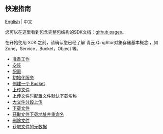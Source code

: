 ## 快速指南

[English](../README.md) | 中文

您可以在这里看到包含完整包结构的SDK文档：[github pages](https://yunify.github.io/qingstor-sdk-java/)。

在开始使用 SDK 之前，请确认您已经了解 青云 QingStor对象存储基本概念 ，如 Zone，Service，Bucket，Object 等。


- [准备工作](./example/prepare_zh.md)
- [安装](./example/install_zh.md)
- [配置](./example/config_zh.md)
- [初始化服务](./example/service_zh.md)
- [创建一个 Bucket](./example/create_bucket_zh.md)
- [上传文件](./example/upload_zh.md)
- [上传文件时配置文件默认下载名称](./example/put_object_and_set_default_download_name_zh.md)
- [大文件分段上传](./example/MultipartUpload_zh.md)
- [下载文件](./example/download_zh.md)
- [获取文件下载地址并重命名](./example/GetObjectUrl_zh.md)
- [删除文件](./example/delete_object_zh.md)
- [获取文件的元数据](./example/metadata_zh.md)
